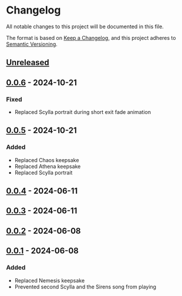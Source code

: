 # Changelog

All notable changes to this project will be documented in this file.

The format is based on [Keep a Changelog](https://keepachangelog.com/en/1.1.0/),
and this project adheres to [Semantic Versioning](https://semver.org/spec/v2.0.0.html).

## [Unreleased]

## [0.0.6] - 2024-10-21

### Fixed

- Replaced Scylla portrait during short exit fade animation

## [0.0.5] - 2024-10-21

### Added

- Replaced Chaos keepsake
- Replaced Athena keepsake
- Replaced Scylla portrait

## [0.0.4] - 2024-06-11

## [0.0.3] - 2024-06-11

## [0.0.2] - 2024-06-08

## [0.0.1] - 2024-06-08

### Added

- Replaced Nemesis keepsake
- Prevented second Scylla and the Sirens song from playing

[unreleased]: https://github.com/ellomenop/Hades2-EyeSafe/compare/0.0.6...HEAD
[0.0.6]: https://github.com/ellomenop/Hades2-EyeSafe/compare/0.0.5...0.0.6
[0.0.5]: https://github.com/ellomenop/Hades2-EyeSafe/compare/0.0.4...0.0.5
[0.0.4]: https://github.com/ellomenop/Hades2-EyeSafe/compare/0.0.3...0.0.4
[0.0.3]: https://github.com/ellomenop/Hades2-EyeSafe/compare/0.0.2...0.0.3
[0.0.2]: https://github.com/ellomenop/Hades2-EyeSafe/compare/0.0.1...0.0.2
[0.0.1]: https://github.com/ellomenop/Hades2-EyeSafe/compare/8f87b0929dd819ac453aace116ede947902ad1e1...0.0.1
